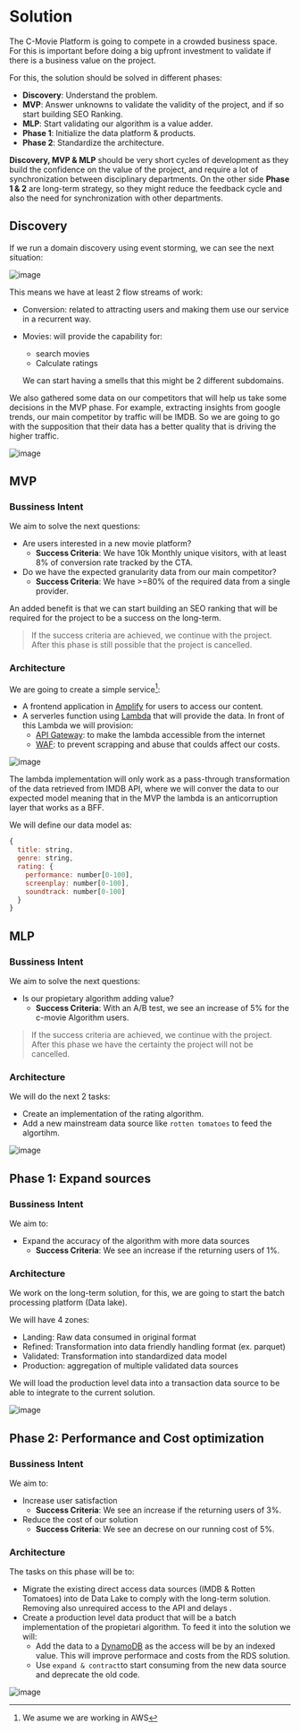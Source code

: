 # Solution

The C-Movie Platform is going to compete in a crowded business space. For this is important before doing a big upfront investment to validate if there is a business value on the project. 

For this, the solution should be solved in different phases:
- **Discovery**: Understand the problem.
- **MVP**: Answer unknowns to validate the validity of the project, and if so start building SEO Ranking.
- **MLP**: Start validating our algorithm is a value adder.
- **Phase 1**: Initialize the data platform & products.
- **Phase 2**: Standardize the architecture.

**Discovery, MVP & MLP** should be very short cycles of development as they build the confidence on the value of the project, and require a lot of synchronization between disciplinary departments. On the other side **Phase 1 & 2** are long-term strategy, so they might reduce the feedback cycle and also the need for synchronization with other departments.

## Discovery

If we run a domain discovery using event storming, we can see the next situation:

![image](https://github.com/kanekotic/C-Movie/assets/3071208/05086a9e-3861-47e6-850e-b5ae083db6e1)

This means we have at least 2 flow streams of work:
- Conversion: related to attracting users and making them use our service in a recurrent way.
- Movies: will provide the capability for:
  - search movies
  - Calculate ratings
  
  We can start having a smells that this might be 2 different subdomains.

We also gathered some data on our competitors that will help us take some decisions in the MVP phase. For example, extracting insights from google trends, our main competitor by traffic will be IMDB. So we are going to go with the supposition that their data has a better quality that is driving the higher traffic.

![image](https://github.com/kanekotic/C-Movie/assets/3071208/b969786f-b54c-47f3-8e36-cfd630bf5157)

## MVP

### Bussiness Intent

We aim to solve the next questions:
- Are users interested in a new movie platform?
  - **Success Criteria**: We have 10k Monthly unique visitors, with at least 8% of conversion rate tracked by the CTA.
- Do we have the expected granularity data from our main competitor?
   - **Success Criteria**: We have >=80% of the required data from a single provider.

An added benefit is that we can start building an SEO ranking that will be required for the project to be a success on the long-term.

> If the success criteria are achieved, we continue with the project.
> After this phase is still possible that the project is cancelled.

### Architecture

We are going to create a simple service[^1]:
- A frontend application in [Amplify](https://aws.amazon.com/es/amplify/) for users to access our content.
- A serverles function using [Lambda](https://aws.amazon.com/es/lambda/) that will provide the data. In front of this Lambda we will provision:
    - [API Gateway](https://aws.amazon.com/es/api-gateway/): to make the lambda accessible from the internet
    - [WAF](https://aws.amazon.com/es/waf/): to prevent scrapping and abuse that coulds affect our costs.

![image](https://github.com/kanekotic/C-Movie/assets/3071208/0cf3d4b8-7a2a-46b7-bf61-52eb773298ea)

The lambda implementation will only work as a pass-through transformation of the data retrieved from IMDB API, where we will conver the data to our expected model meaning that in the MVP the lambda is an anticorruption layer that works as a BFF.

We will define our data model as:
```js
{
  title: string,
  genre: string,
  rating: {
    performance: number[0-100],
    screenplay: number[0-100],
    soundtrack: number[0-100]
  }
}
```

## MLP 

### Bussiness Intent

We aim to solve the next questions:
- Is our propietary algorithm adding value?
  - **Success Criteria**: With an A/B test, we see an increase of 5% for the c-movie Algorithm users.

> If the success criteria are achieved, we continue with the project.
> After this phase we have the certainty the project will not be cancelled.

### Architecture

We will do the next 2 tasks: 
- Create an implementation of the rating algorithm. 
- Add a new mainstream data source like `rotten tomatoes` to feed the algortihm. 

![image](https://github.com/kanekotic/C-Movie/assets/3071208/cb5694ea-c9d8-44b2-94db-d6e4101a6d27)


## Phase 1: Expand sources

### Bussiness Intent

We aim to:
- Expand the accuracy of the algorithm with more data sources
  - **Success Criteria**: We see an increase if the returning users of 1%.

### Architecture

We work on the long-term solution, for this, we are going to start the batch processing platform (Data lake). 

We will have 4 zones:
- Landing: Raw data consumed in original format
- Refined: Transformation into data friendly handling format (ex. parquet)
- Validated: Transformation into standardized data model
- Production: aggregation of multiple validated data sources

We will load the production level data into a transaction data source to be able to integrate to the current solution.

![image](https://github.com/kanekotic/C-Movie/assets/3071208/60ad30b8-3036-47bf-be8f-11a383f7e815)

## Phase 2: Performance and Cost optimization

### Bussiness Intent

We aim to:
- Increase user satisfaction
  - **Success Criteria**: We see an increase if the returning users of 3%.
- Reduce the cost of our solution
  - **Success Criteria**: We see an decrese on our running cost of 5%.

### Architecture

The tasks on this phase will be to:
- Migrate the existing direct access data sources (IMDB & Rotten Tomatoes) into de Data Lake to comply with the long-term solution. Removing also unrequired access to the API and delays .
- Create a production level data product that will be a batch implementation of the propietari algorithm. To feed it into the solution we will:
  - Add the data to a [DynamoDB](https://aws.amazon.com/es/dynamodb/) as the access will be by an indexed value. This will improve performace and costs from the RDS solution.
  - Use `expand & contract`to start consuming from the new data source and deprecate the old code.

![image](https://github.com/kanekotic/C-Movie/assets/3071208/3014b1b6-8f96-4390-bf59-bda4902210e4)

[^1]: We asume we are working in AWS
